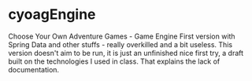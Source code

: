 # cyoagEngine
Choose Your Own Adventure Games - Game Engine
First version with Spring Data and other stuffs - really overkilled and a bit useless.
This version doesn't aim to be run, it is just an unfinished nice first try, a draft built on the technologies I used in class. 
That explains the lack of documentation.
